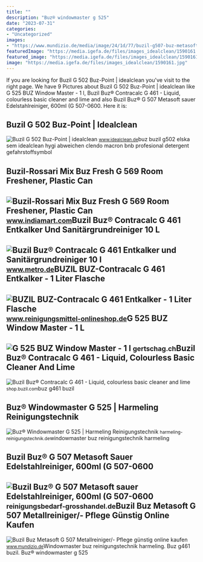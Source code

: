 ```yaml
---
title: ""
description: "Buz® windowmaster g 525"
date: "2023-07-31"
categories:
- "Uncategorized"
images:
- "https://www.mundizio.de/media/image/24/1d/77/buzil-g507-buz-metasoft-metallreiniger-metallpflege-600ml_600x600@2x.jpg"
featuredImage: "https://media.igefa.de/files/images_idealclean/1590161.jpg"
featured_image: "https://media.igefa.de/files/images_idealclean/1590161.jpg"
image: "https://media.igefa.de/files/images_idealclean/1590161.jpg"
---
```


If you are looking for Buzil G 502 Buz-Point | idealclean you've visit to the right page. We have 9 Pictures about Buzil G 502 Buz-Point | idealclean like G 525 BUZ Window Master - 1 l, Buzil Buz® Contracalc G 461 - Liquid, colourless basic cleaner and lime and also Buzil Buz® G 507 Metasoft sauer Edelstahlreiniger, 600ml (G 507-0600. Here it is:

Buzil G 502 Buz-Point | Idealclean
----------------------------------

 ![Buzil G 502 Buz-Point | idealclean](https://media.igefa.de/files/images_idealclean/1590161.jpg) <small>www.idealclean.de</small>buz buzil g502 elska sem idealclean hygi abweichen clendo macron bnb profesional detergent gefahrstoffsymbol

Buzil-Rossari Mix Buz Fresh G 569 Room Freshener, Plastic Can
-------------------------------------------------------------

 ![Buzil-Rossari Mix Buz Fresh G 569 Room Freshener, Plastic Can](https://5.imimg.com/data5/SELLER/Default/2022/9/QN/EG/EJ/2045391/buz-fresh-g-569-room-freshener-500x500.jpg) <small>www.indiamart.com</small>Buzil Buz® Contracalc G 461 Entkalker Und Sanitärgrundreiniger 10 L
-------------------------------------------------------------------

 ![Buzil Buz® Contracalc G 461 Entkalker und Sanitärgrundreiniger 10 l](https://prod-metro-markets.imgix.net/item_image/72572194-0aa8-48bc-8bb0-7bf245331b11?auto=format,compress) <small>www.metro.de</small>BUZIL BUZ-Contracalc G 461 Entkalker - 1 Liter Flasche
------------------------------------------------------

 ![BUZIL BUZ-Contracalc G 461 Entkalker - 1 Liter Flasche](https://www.reinigungsmittel-onlineshop.de/out/pictures/master/product/1/800461_CONTRACALC_Entkalker_1.jpg) <small>www.reinigungsmittel-onlineshop.de</small>G 525 BUZ Window Master - 1 L
-----------------------------

 ![G 525 BUZ Window Master - 1 l](https://gertschag.ch/14753-large_default/g-525-buz-window-master-1-l.jpg) <small>gertschag.ch</small>Buzil Buz® Contracalc G 461 - Liquid, Colourless Basic Cleaner And Lime
-----------------------------------------------------------------------

 ![Buzil Buz® Contracalc G 461 - Liquid, colourless basic cleaner and lime](https://shop.buzil.com/media/image/82/f5/8b/G461_buz-contracalc_comp_3_600_60060175965e8609_600x600.jpg) <small>shop.buzil.com</small>buz g461 buzil

Buz® Windowmaster G 525 | Harmeling Reinigungstechnik
-----------------------------------------------------

 ![Buz® Windowmaster G 525 | Harmeling Reinigungstechnik](https://harmeling-reinigungstechnik.de/wp-content/uploads/2019/07/G525_buz-windowmaster_comp_3_600_6005d3e2c7e78610_600x600.jpg) <small>harmeling-reinigungstechnik.de</small>windowmaster buz reinigungstechnik harmeling

Buzil Buz® G 507 Metasoft Sauer Edelstahlreiniger, 600ml (G 507-0600
--------------------------------------------------------------------

 ![Buzil Buz® G 507 Metasoft sauer Edelstahlreiniger, 600ml (G 507-0600](https://reinigungsbedarf-grosshandel.de/media/image/c2/ce/69/G507-buz-metasoft_600ml_600x600@2x.jpg) <small>reinigungsbedarf-grosshandel.de</small>Buzil Buz Metasoft G 507 Metallreiniger/- Pflege Günstig Online Kaufen
----------------------------------------------------------------------

 ![Buzil Buz Metasoft G 507 Metallreiniger/- Pflege günstig online kaufen](https://www.mundizio.de/media/image/24/1d/77/buzil-g507-buz-metasoft-metallreiniger-metallpflege-600ml_600x600@2x.jpg) <small>www.mundizio.de</small>Windowmaster buz reinigungstechnik harmeling. Buz g461 buzil. Buz® windowmaster g 525

